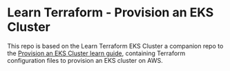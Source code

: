 # Learn Terraform - Provision an EKS Cluster

This repo is based on the Learn Terraform EKS Cluster a companion repo to the [Provision an EKS Cluster learn guide](https://learn.hashicorp.com/terraform/kubernetes/provision-eks-cluster), containing
Terraform configuration files to provision an EKS cluster on AWS.
